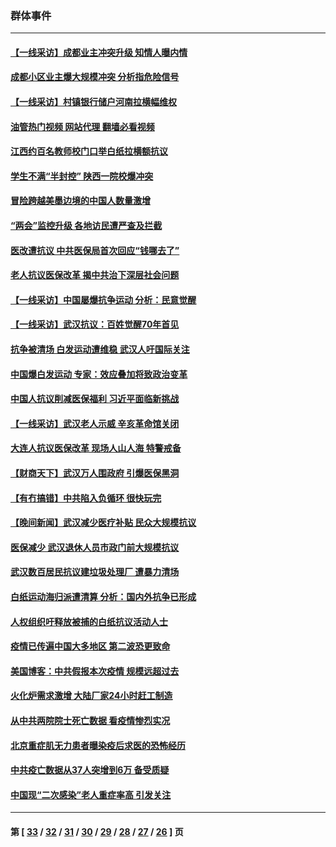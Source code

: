 ### 群体事件
---
#### [【一线采访】成都业主冲突升级 知情人曝内情](../../pages/ncid279/n13965289.md?04130445) 
#### [成都小区业主爆大规模冲突 分析指危险信号](../../pages/ncid279/n13964520.md?04130445) 
#### [【一线采访】村镇银行储户河南拉横幅维权](../../pages/ncid279/n13964555.md?04130445) 
#### [油管热门视频 网站代理 翻墙必看视频](http://138.2.39.72:81/youtube.html?epic-marker?04130445)
#### [江西约百名教师校门口举白纸拉横额抗议](../../pages/ncid279/n13958579.md?04130445) 
#### [学生不满“半封控” 陕西一院校爆冲突](../../pages/ncid279/n13946647.md?04130445) 
#### [冒险跨越美墨边境的中国人数量激增](../../pages/ncid279/n13946742.md?04130445) 
#### [“两会”监控升级 各地访民遭严查及拦截](../../pages/ncid279/n13942702.md?04130445) 
#### [医改遭抗议 中共医保局首次回应“钱哪去了”](../../pages/ncid279/n13938290.md?04130445) 
#### [老人抗议医保改革 揭中共治下深层社会问题](../../pages/ncid279/n13934963.md?04130445) 
#### [【一线采访】中国屡爆抗争运动 分析：民意觉醒](../../pages/ncid279/n13934024.md?04130445) 
#### [【一线采访】武汉抗议：百姓觉醒70年首见](../../pages/ncid279/n13931265.md?04130445) 
#### [抗争被清场 白发运动遭维稳 武汉人吁国际关注](../../pages/ncid279/n13931147.md?04130445) 
#### [中国爆白发运动 专家：效应叠加将致政治变革](../../pages/ncid279/n13931004.md?04130445) 
#### [中国人抗议削减医保福利 习近平面临新挑战](../../pages/ncid279/n13930530.md?04130445) 
#### [【一线采访】武汉老人示威 辛亥革命馆关闭](../../pages/ncid279/n13930368.md?04130445) 
#### [大连人抗议医保改革 现场人山人海 特警戒备](../../pages/ncid279/n13930248.md?04130445) 
#### [【财商天下】武汉万人围政府 引爆医保黑洞](../../pages/ncid279/n13927281.md?04130445) 
#### [【有冇搞错】中共陷入负循环 很快玩完](../../pages/ncid279/n13926140.md?04130445) 
#### [【晚间新闻】武汉减少医疗补贴 民众大规模抗议](../../pages/ncid279/n13925524.md?04130445) 
#### [医保减少 武汉退休人员市政门前大规模抗议](../../pages/ncid279/n13925389.md?04130445) 
#### [武汉数百居民抗议建垃圾处理厂 遭暴力清场](../../pages/ncid279/n13922269.md?04130445) 
#### [白纸运动海归派遭清算 分析：国内外抗争已形成](../../pages/ncid279/n13919416.md?04130445) 
#### [人权组织吁释放被捕的白纸抗议活动人士](../../pages/ncid279/n13917517.md?04130445) 
#### [疫情已传遍中国大多地区 第二波恐更致命](../../pages/ncid279/n13914332.md?04130445) 
#### [美国博客：中共假报本次疫情 规模远超过去](../../pages/ncid279/n13912604.md?04130445) 
#### [火化炉需求激增 大陆厂家24小时赶工制造](../../pages/ncid279/n13912205.md?04130445) 
#### [从中共两院院士死亡数据 看疫情惨烈实况](../../pages/ncid279/n13910619.md?04130445) 
#### [北京重症肌无力患者曝染疫后求医的恐怖经历](../../pages/ncid279/n13909480.md?04130445) 
#### [中共疫亡数据从37人突增到6万 备受质疑](../../pages/ncid279/n13907051.md?04130445) 
#### [中国现“二次感染”老人重症率高 引发关注](../../pages/ncid279/n13906493.md?04130445) 

---
#### 第 [ [33](./33.md?04130445) / [32](./32.md?04130445) / [31](./31.md?04130445) / [30](./30.md?04130445) / [29](./29.md?04130445) / [28](./28.md?04130445) / [27](./27.md?04130445) / [26](./26.md?04130445) ] 页
